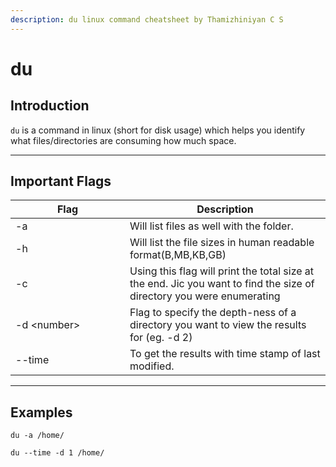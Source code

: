 ```yaml
---
description: du linux command cheatsheet by Thamizhiniyan C S
---
```


# du

## Introduction

`du` is a command in linux (short for disk usage) which helps you identify what files/directories are consuming how much space.

***

## Important Flags

<table><thead><tr><th width="167">Flag</th><th>Description</th></tr></thead><tbody><tr><td>-a</td><td>Will list files as well with the folder.</td></tr><tr><td>-h</td><td>Will list the file sizes in human readable format(B,MB,KB,GB)</td></tr><tr><td>-c</td><td>Using this flag will print the total size at the end. Jic you want to find the size of directory you were enumerating</td></tr><tr><td>-d &#x3C;number></td><td>Flag to specify the depth-ness of a directory you want to view the results for (eg. -d 2)</td></tr><tr><td>--time </td><td>To get the results with time stamp of last modified.</td></tr></tbody></table>

***

## Examples

`du -a /home/`

`du --time -d 1 /home/`
